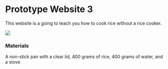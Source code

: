 <!DOCTYPE html>
<head>
    <h1>Prototype Website 3
    </h1>
</head>
<body>
    <p>This website is a going to teach you how to cook rice without a rice cooker.
    </p>
<img src="https://learn.compactappliance.com/wp-content/uploads/2012/03/rice-cooker.jpg"/>
    <h3>Materials
    </h3>
    <p>A non-stick pan with a clear lid, 400 grams of rice, 400 grams of water, and a stove
